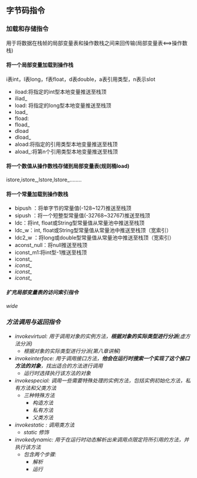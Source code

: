 ## 字节码指令
### 加载和存储指令
用于将数据在栈帧的局部变量表和操作数栈之间来回传输(局部变量表<==>操作数栈)
#### 将一个局部变量加载到操作栈
i表int，l表long，f表float，d表double，a表引用类型，n表示slot
+ iload:将指定的int型本地变量推送至栈顶
+ iliad_<n>
+ load: 将指定的long型本地变量推送至栈顶
+ load_<n>
+ fload:
+ fload_<n>
+ dload
+ dload_<n>
+ aload:将指定的引用类型本地变量推送至栈顶
+ aload_<n>:将第n个引用类型本地变量推送至栈顶
#### 将一个数值从操作数栈存储到局部变量表(规则桶load)
istore,istore_<n>,lstore,lstore_<n>........
#### 将一个常量加载到操作数栈
+ bipush ：将单字节的常量值(-128~127)推送至栈顶
+ sipush ：将一个短整型常量值(-32768~32767)推送至栈顶
+ ldc：将int, float或String型常量值从常量池中推送至栈顶
+ ldc_w：int, float或String型常量值从常量池中推送至栈顶（宽索引）   
+ ldc2_w ：将long或double型常量值从常量池中推送至栈顶（宽索引）
+ aconst_null：将null推送至栈顶
+ iconst_m1:将int型-1推送至栈顶
+ iconst_<i>
+ iconst_<l>
+ iconst_<f>
+ iconst_<d>
#### 扩充局部变量表的访问索引指令
wide

### 方法调用与返回指令
+ invokevirtual: 用于调用对象的实例方法，**根据对象的实际类型进行分派**(虚方法分派)
    - 根据对象的实际类型进行分派(第八章讲解)
+ invokeinterface: 用于调用接口方法，**他会在运行时搜索一个实现了这个接口方法的对象**，找出适合的方法进行调用
    - 运行时选择执行该方法的对象
+ invokespecial: 调用一些需要特殊处理的实例方法，包括实例初始化方法，私有方法和父类方法
    - 三种特殊方法
       + 构造方法
       + 私有方法
       + 父类方法
+ invokestatic : 调用类方法
    -  static 修饰
+ invokedynamic: 用于在运行时动态解析出来调用点限定符所引用的方法，并执行该方法
  - 包含两个步骤:
     + 解析
     + 运行